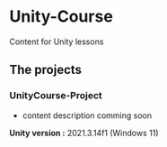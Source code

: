 # Unity-Course
Content for Unity lessons

## The projects
### UnityCourse-Project
- content description comming soon

__Unity version :__ 2021.3.14f1 (Windows 11)
